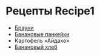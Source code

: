 # Рецепты Recipe1

- [Брауни](brownie.md)
- [Банановые панкейки](banana_pancake.md)
- Картофель «Айдахо»
- [Банановый хлеб](banana_bread.md)
